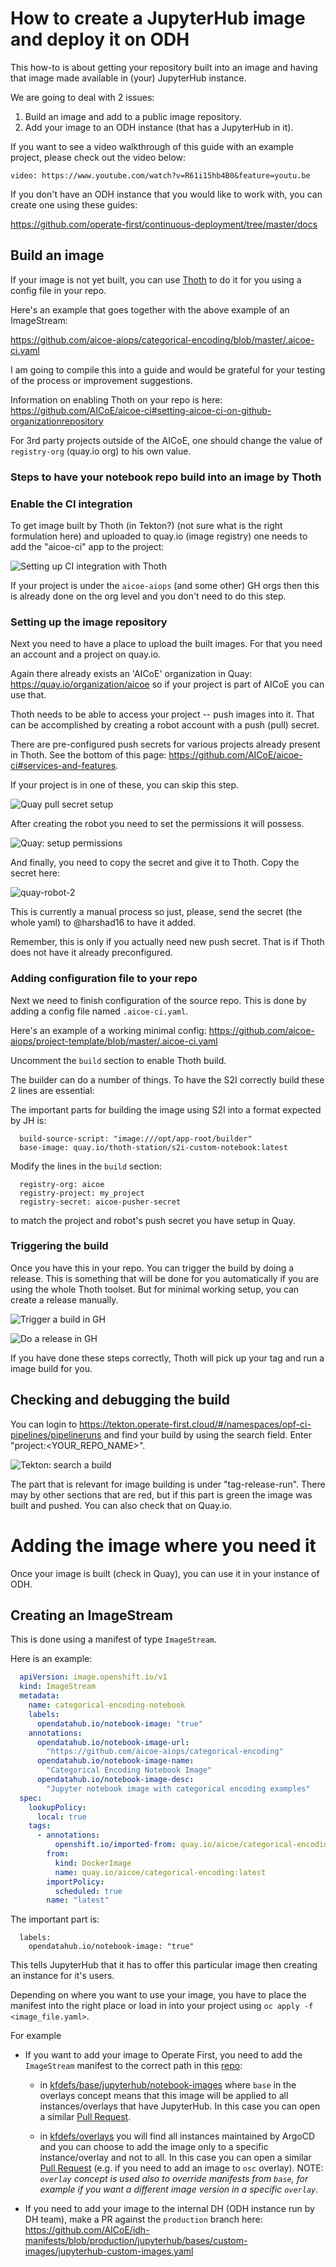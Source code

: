 # How to create a JupyterHub image and deploy it on ODH

This how-to is about getting your repository built into an image and having that image made available in (your) JupyterHub instance.

We are going to deal with 2 issues:

 1. Build an image and add to a public image repository.
 2. Add your image to an ODH instance (that has a JupyterHub in it).

If you want to see a video walkthrough of this guide with an example project, please check out the video below:

`video: https://www.youtube.com/watch?v=R61i15hb4B0&feature=youtu.be`

If you don't have an ODH instance that you would like to work with, you can create one using these guides:

https://github.com/operate-first/continuous-deployment/tree/master/docs

## Build an image

If your image is not yet built, you can use [Thoth](https://thoth-station.ninja/) to do it for you using a config file in your repo.

Here's an example that goes together with the above example of an ImageStream:

https://github.com/aicoe-aiops/categorical-encoding/blob/master/.aicoe-ci.yaml

I am going to compile this into a guide and would be grateful for your testing of the process or improvement suggestions.

Information on enabling Thoth on your repo is here: https://github.com/AICoE/aicoe-ci#setting-aicoe-ci-on-github-organizationrepository

For 3rd party projects outside of the AICoE, one should change the value of `registry-org` (quay.io org) to his own value.

### Steps to have your notebook repo build into an image by Thoth

### Enable the CI integration

To get image built by Thoth (in Tekton?) (not sure what is the right formulation here) and uploaded to quay.io (image registry) one needs to add the "aicoe-ci" app to the project:

![Setting up CI integration with Thoth](/public/assets/jh_image_howto/ci-integration.png)

If your project is under the `aicoe-aiops` (and some other) GH orgs then this is already done on the org level and you don't need to do this step.

### Setting up the image repository

Next you need to have a place to upload the built images. For that you need an account and a project on quay.io.

Again there already exists an 'AICoE' organization in Quay: https://quay.io/organization/aicoe so if your project is part of AICoE you can use that.

Thoth needs to be able to access your project -- push images into it. That can be accomplished by creating a robot account with a push (pull) secret.

There are pre-configured push secrets for various projects already present in Thoth. See the bottom of this page: https://github.com/AICoE/aicoe-ci#services-and-features.

If your project is in one of these, you can skip this step.


![Quay pull secret setup](/public/assets/jh_image_howto/quay-robot.png)

After creating the robot you need to set the permissions it will possess.

![Quay: setup permissions](/public/assets/jh_image_howto/quay-secret.png)

And finally, you need to copy the secret and give it to Thoth. Copy the secret here:

![quay-robot-2](/public/assets/jh_image_howto/quay-secret-cred.png)

This is currently a manual process so just, please, send the secret (the whole yaml) to @harshad16 to have it added.

Remember, this is only if you actually need new push secret. That is if Thoth does not have it already preconfigured.

### Adding configuration file to your repo

Next we need to finish configuration of the source repo. This is done by adding a config file named `.aicoe-ci.yaml`.


Here's an example of a working minimal config: https://github.com/aicoe-aiops/project-template/blob/master/.aicoe-ci.yaml

Uncomment the `build` section to enable Thoth build.

The builder can do a number of things. To have the S2I correctly build these 2 lines are essential:

The important parts for building the image using S2I into a format expected by JH is:

```
  build-source-script: "image:///opt/app-root/builder"
  base-image: quay.io/thoth-station/s2i-custom-notebook:latest
```

Modify the lines in the `build` section:
```
  registry-org: aicoe
  registry-project: my_project
  registry-secret: aicoe-pusher-secret
```
to match the project and robot's push secret you have setup in Quay.


### Triggering the build

Once you have this in your repo. You can trigger the build by doing a release. This is something that will be done for you automatically if you are using the whole Thoth toolset. But for minimal working setup, you can create a release manually.

![Trigger a build in GH](/public/assets/jh_image_howto/gh-tag.png)

![Do a release in GH](/public/assets/jh_image_howto/gh-release.png)

If you have done these steps correctly, Thoth will pick up your tag and run a image build for you.

## Checking and debugging the build

You can login to https://tekton.operate-first.cloud/#/namespaces/opf-ci-pipelines/pipelineruns and find your build by using the search field. Enter "project:<YOUR_REPO_NAME>".

![Tekton: search a build](/public/assets/jh_image_howto/thoth-pipeline-run.png)

The part that is relevant for image building is under "tag-release-run". There may by other sections that are red, but if this part is green the image was built and pushed. You can also check that on Quay.io.

# Adding the image where you need it

Once your image is built (check in Quay), you can use it in your instance of ODH.

## Creating an ImageStream

This is done using a manifest of type `ImageStream`.

Here is an example:
```yaml
  apiVersion: image.openshift.io/v1
  kind: ImageStream
  metadata:
    name: categorical-encoding-notebook
    labels:
      opendatahub.io/notebook-image: "true"
    annotations:
      opendatahub.io/notebook-image-url:
        "https://github.com/aicoe-aiops/categorical-encoding"
      opendatahub.io/notebook-image-name:
        "Categorical Encoding Notebook Image"
      opendatahub.io/notebook-image-desc:
        "Jupyter notebook image with categorical encoding examples"
  spec:
    lookupPolicy:
      local: true
    tags:
      - annotations:
          openshift.io/imported-from: quay.io/aicoe/categorical-encoding
        from:
          kind: DockerImage
          name: quay.io/aicoe/categorical-encoding:latest
        importPolicy:
          scheduled: true
        name: "latest"
  ```

The important part is:
```
  labels:
    opendatahub.io/notebook-image: "true"
```
This tells JupyterHub that it has to offer this particular image then creating an instance for it's users.

Depending on where you want to use your image, you have to place the manifest into the right place or load in into your project using `oc apply -f <image_file.yaml>`.

For example
 * If you want to add your image to Operate First, you need to add the `ImageStream` manifest to the correct path in this [repo](https://github.com/operate-first/apps):

    - in [kfdefs/base/jupyterhub/notebook-images](https://github.com/operate-first/apps/tree/master/kfdefs/base/jupyterhub/notebook-images) where `base` in the overlays concept means that this image will be applied to all instances/overlays that have JupyterHub. In this case you can open a similar [Pull Request](https://github.com/operate-first/apps/pull/411/files).

    - in [kfdefs/overlays](https://github.com/operate-first/apps/tree/master/kfdefs/overlays) you will find all instances maintained by ArgoCD and you can choose to add the image only to a specific instance/overlay and not to all. In this case you can open a similar [Pull Request](https://github.com/operate-first/apps/pull/1148/files) (e.g. if you need to add an image to `osc` overlay). NOTE: _`overlay` concept is used also to override manifests from `base`, for example if you want a different image version in a specific `overlay`._

 * If you need to add your image to the internal DH (ODH instance run by DH team), make a PR against the `production` branch here:
https://github.com/AICoE/idh-manifests/blob/production/jupyterhub/bases/custom-images/jupyterhub-custom-images.yaml





